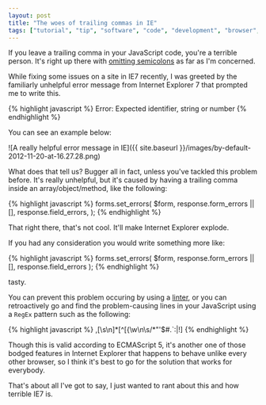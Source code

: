 ```yaml
---
layout: post
title: "The woes of trailing commas in IE"
tags: ["tutorial", "tip", "software", "code", "development", "browser", "javascript"]
---
```

If you leave a trailing comma in your JavaScript code, you're a terrible person. It's right up there with [omitting semicolons](https://github.com/twitter/bootstrap/issues/3057) as far as I'm concerned.

<!-- more -->

While fixing some issues on a site in IE7 recently, I was greeted by the familiarly unhelpful error message from Internet Explorer 7 that prompted me to write this.

{% highlight javascript %}
Error: Expected identifier, string or number
{% endhighlight %}

You can see an example below:

![A really helpful error message in IE]({{ site.baseurl }}/images/by-default-2012-11-20-at-16.27.28.png)

What does that tell us? Bugger all in fact, unless you've tackled this problem before. It's really unhelpful, but it's caused by having a trailing comma inside an array/object/method, like the following:

{% highlight javascript %}
forms.set_errors(
    $form,
    response.form_errors || [],
    response.field_errors,
);
{% endhighlight %}

That right there, that's not cool. It'll make Internet Explorer explode.

If you had any consideration you would write something more like:

{% highlight javascript %}
forms.set_errors(
    $form,
    response.form_errors || [],
    response.field_errors
);
{% endhighlight %}

tasty.

You can prevent this problem occuring by using a [linter](http://www.jslint.com/), or you can retroactively go and find the problem-causing lines in your JavaScript using a `RegEx` pattern such as the following:

{% highlight javascript %}
,[\s\n]*[^\[\{\w\n\s/\*\"\'\$\#\.\`\:\|\!]
{% endhighlight %}

Though this is valid according to ECMAScript 5, it's another one of those bodged features in Internet Explorer that happens to behave unlike every other browser, so I think it's best to go for the solution that works for everybody.

That's about all I've got to say, I just wanted to rant about this and how terrible IE7 is.

